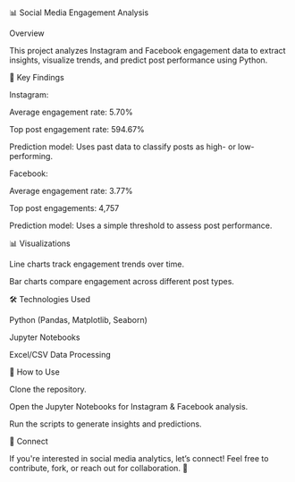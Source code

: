 📊 Social Media Engagement Analysis

Overview

This project analyzes Instagram and Facebook engagement data to extract insights, visualize trends, and predict post performance using Python.

📌 Key Findings

Instagram:

Average engagement rate: 5.70%

Top post engagement rate: 594.67%

Prediction model: Uses past data to classify posts as high- or low-performing.

Facebook:

Average engagement rate: 3.77%

Top post engagements: 4,757

Prediction model: Uses a simple threshold to assess post performance.

📊 Visualizations

Line charts track engagement trends over time.

Bar charts compare engagement across different post types.

🛠️ Technologies Used

Python (Pandas, Matplotlib, Seaborn)

Jupyter Notebooks

Excel/CSV Data Processing

🚀 How to Use

Clone the repository.

Open the Jupyter Notebooks for Instagram & Facebook analysis.

Run the scripts to generate insights and predictions.

🔗 Connect

If you're interested in social media analytics, let’s connect! Feel free to contribute, fork, or reach out for collaboration. 🚀

